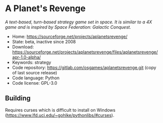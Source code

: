# A Planet's Revenge

_A text-based, turn-based strategy game set in space. It is similar to a 4X game and is inspired by Space Federation: Galactic Conquest._

- Home: https://sourceforge.net/projects/aplanetsrevenge/
- State: beta, inactive since 2008
- Download: https://sourceforge.net/projects/aplanetsrevenge/files/aplanetsrevenge/apr-1.0-alpha/
- Keywords: strategy
- Code repository: https://gitlab.com/osgames/aplanetsrevenge.git (copy of last source release)
- Code language: Python
- Code license: GPL-3.0

## Building

Requires curses which is difficult to install on Windows (https://www.lfd.uci.edu/~gohlke/pythonlibs/#curses).
